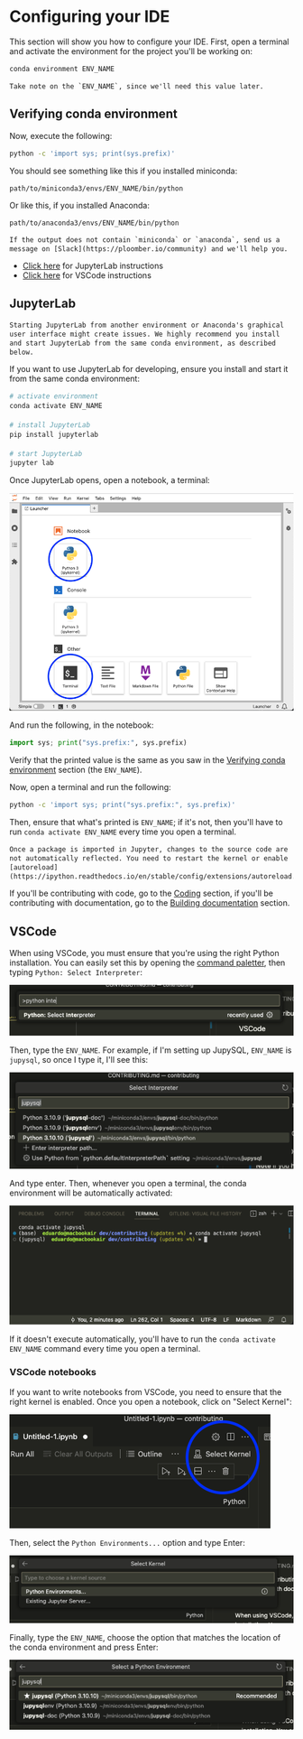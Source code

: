 
# Configuring your IDE

This section will show you how to configure your IDE. First, open a terminal and
activate the environment for the project you'll be working on:

```sh
conda environment ENV_NAME
```


```{important}
Take note on the `ENV_NAME`, since we'll need this value later.
```

## Verifying conda environment

Now, execute the following:

```sh
python -c 'import sys; print(sys.prefix)'
```

You should see something like this if you installed miniconda:

```
path/to/miniconda3/envs/ENV_NAME/bin/python
```

Or like this, if you installed Anaconda:

```
path/to/anaconda3/envs/ENV_NAME/bin/python
```

```{warning}
If the output does not contain `miniconda` or `anaconda`, send us a message on [Slack](https://ploomber.io/community) and we'll help you.
```


- [Click here](#jupyterlab) for JupyterLab instructions
- [Click here](#vscode) for VSCode instructions

## JupyterLab


```{warning}
Starting JupyterLab from another environment or Anaconda's graphical user interface might create issues. We highly recommend you install and start JupyterLab from the same conda environment, as described below.
```

If you want to use JupyterLab for developing, ensure you install and start it from
the same conda environment:

```sh
# activate environment
conda activate ENV_NAME

# install JupyterLab
pip install jupyterlab

# start JupyterLab
jupyter lab
```

Once JupyterLab opens, open a notebook, a terminal:

![notebook-and-terminal](../assets/lab-notebook-and-terminal.png)

And run the following, in the notebook:

```python
import sys; print("sys.prefix:", sys.prefix)
```

Verify that the printed value is the same as you saw in the
[Verifying conda environment](#verifying-conda-environment) section (the `ENV_NAME`).


Now, open a terminal and run the following:

```sh
python -c 'import sys; print("sys.prefix:", sys.prefix)'
```

Then, ensure that what's printed is `ENV_NAME`; if it's not, then you'll have to
run `conda activate ENV_NAME` every time you open a terminal.

```{warning}
Once a package is imported in Jupyter, changes to the source code are not automatically reflected. You need to restart the kernel or enable [autoreload](https://ipython.readthedocs.io/en/stable/config/extensions/autoreload.html)
```

If you'll be contributing with code, go to the [Coding](../contributing/coding.md) section, if you'll
be contributing with documentation, go to the
[Building documentation](../documentation/build-doc.md) section.

## VSCode

When using VSCode, you must ensure that you're using the right Python installation.
You can easily set this by opening the
[command paletter](https://code.visualstudio.com/docs/getstarted/userinterface#_command-palette),
then typing `Python: Select Interpreter`:


![vscode-1-py-interpreter](../assets/vscode-1-py-interpreter.png)

Then, type the `ENV_NAME`. For example, if I'm
setting up JupySQL, `ENV_NAME` is `jupysql`, so once I type it, I'll see this:


![vscode-2-env-name](../assets/vscode-2-env-name.png)

And type enter. Then, whenever you open a terminal, the conda environment will be automatically activated:

![vscode-3-terminal](../assets/vscode-3-terminal.png)

If it doesn't execute automatically, you'll have to run the `conda activate ENV_NAME` command every time you open a terminal.

### VSCode notebooks

If you want to write notebooks from VSCode, you need to ensure that the right kernel is enabled. Once you open a notebook, click on "Select Kernel":

![vscode-4-kernel](../assets/vscode-4-kernel.png)

Then, select the `Python Environments...` option and type Enter:

![vscode-5-kernel-name](../assets/vscode-5-kernel-name.png)

Finally, type the `ENV_NAME`, choose the option that matches the location of the conda environment and press Enter:

![vscode-6-kernel-select](../assets/vscode-6-kernel-select.png)
